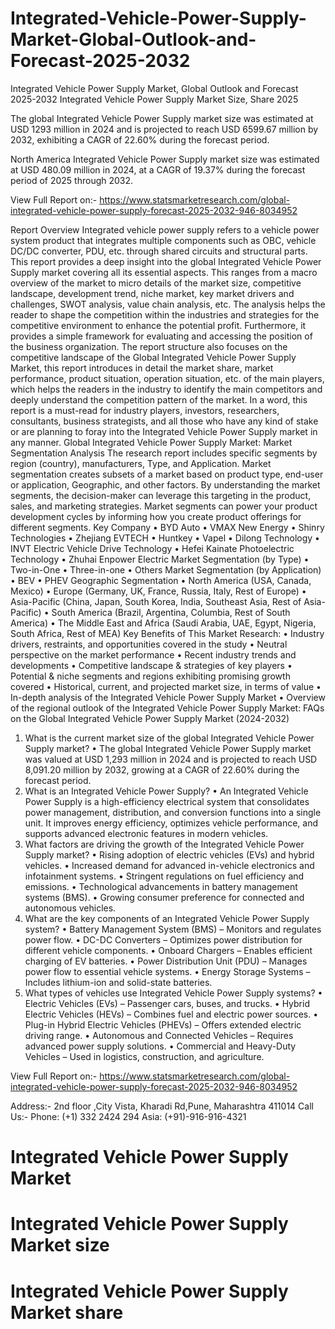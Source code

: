 # Integrated-Vehicle-Power-Supply-Market-Global-Outlook-and-Forecast-2025-2032

Integrated Vehicle Power Supply Market, Global Outlook and Forecast 2025-2032
Integrated Vehicle Power Supply Market Size, Share 2025


The global Integrated Vehicle Power Supply market size was estimated at USD 1293 million in 2024 and is projected to reach USD 6599.67 million by 2032, exhibiting a CAGR of 22.60% during the forecast period.

North America Integrated Vehicle Power Supply market size was estimated at USD 480.09 million in 2024, at a CAGR of 19.37% during the forecast period of 2025 through 2032.
 
View Full Report on:- https://www.statsmarketresearch.com/global-integrated-vehicle-power-supply-forecast-2025-2032-946-8034952


Report Overview
Integrated vehicle power supply refers to a vehicle power system product that integrates multiple components such as OBC, vehicle DC/DC converter, PDU, etc. through shared circuits and structural parts.
This report provides a deep insight into the global Integrated Vehicle Power Supply market covering all its essential aspects. This ranges from a macro overview of the market to micro details of the market size, competitive landscape, development trend, niche market, key market drivers and challenges, SWOT analysis, value chain analysis, etc.
The analysis helps the reader to shape the competition within the industries and strategies for the competitive environment to enhance the potential profit. Furthermore, it provides a simple framework for evaluating and accessing the position of the business organization. The report structure also focuses on the competitive landscape of the Global Integrated Vehicle Power Supply Market, this report introduces in detail the market share, market performance, product situation, operation situation, etc. of the main players, which helps the readers in the industry to identify the main competitors and deeply understand the competition pattern of the market.
In a word, this report is a must-read for industry players, investors, researchers, consultants, business strategists, and all those who have any kind of stake or are planning to foray into the Integrated Vehicle Power Supply market in any manner.
Global Integrated Vehicle Power Supply Market: Market Segmentation Analysis
The research report includes specific segments by region (country), manufacturers, Type, and Application. Market segmentation creates subsets of a market based on product type, end-user or application, Geographic, and other factors. By understanding the market segments, the decision-maker can leverage this targeting in the product, sales, and marketing strategies. Market segments can power your product development cycles by informing how you create product offerings for different segments.
Key Company
•	BYD Auto
•	VMAX New Energy
•	Shinry Technologies
•	Zhejiang EVTECH
•	Huntkey
•	Vapel
•	Dilong Technology
•	INVT Electric Vehicle Drive Technology
•	Hefei Kainate Photoelectric Technology
•	Zhuhai Enpower Electric
Market Segmentation (by Type)
•	Two-in-One
•	Three-in-one
•	Others
Market Segmentation (by Application)
•	BEV
•	PHEV
Geographic Segmentation
•	North America (USA, Canada, Mexico)
•	Europe (Germany, UK, France, Russia, Italy, Rest of Europe)
•	Asia-Pacific (China, Japan, South Korea, India, Southeast Asia, Rest of Asia-Pacific)
•	South America (Brazil, Argentina, Columbia, Rest of South America)
•	The Middle East and Africa (Saudi Arabia, UAE, Egypt, Nigeria, South Africa, Rest of MEA)
Key Benefits of This Market Research:
•	Industry drivers, restraints, and opportunities covered in the study
•	Neutral perspective on the market performance
•	Recent industry trends and developments
•	Competitive landscape & strategies of key players
•	Potential & niche segments and regions exhibiting promising growth covered
•	Historical, current, and projected market size, in terms of value
•	In-depth analysis of the Integrated Vehicle Power Supply Market
•	Overview of the regional outlook of the Integrated Vehicle Power Supply Market:
FAQs on the Global Integrated Vehicle Power Supply Market (2024-2032)
1. What is the current market size of the global Integrated Vehicle Power Supply market?
•	The global Integrated Vehicle Power Supply market was valued at USD 1,293 million in 2024 and is projected to reach USD 8,091.20 million by 2032, growing at a CAGR of 22.60% during the forecast period.
2. What is an Integrated Vehicle Power Supply?
•	An Integrated Vehicle Power Supply is a high-efficiency electrical system that consolidates power management, distribution, and conversion functions into a single unit. It improves energy efficiency, optimizes vehicle performance, and supports advanced electronic features in modern vehicles.
3. What factors are driving the growth of the Integrated Vehicle Power Supply market?
•	Rising adoption of electric vehicles (EVs) and hybrid vehicles.
•	Increased demand for advanced in-vehicle electronics and infotainment systems.
•	Stringent regulations on fuel efficiency and emissions.
•	Technological advancements in battery management systems (BMS).
•	Growing consumer preference for connected and autonomous vehicles.
4. What are the key components of an Integrated Vehicle Power Supply system?
•	Battery Management System (BMS) – Monitors and regulates power flow.
•	DC-DC Converters – Optimizes power distribution for different vehicle components.
•	Onboard Chargers – Enables efficient charging of EV batteries.
•	Power Distribution Unit (PDU) – Manages power flow to essential vehicle systems.
•	Energy Storage Systems – Includes lithium-ion and solid-state batteries.
5. What types of vehicles use Integrated Vehicle Power Supply systems?
•	Electric Vehicles (EVs) – Passenger cars, buses, and trucks.
•	Hybrid Electric Vehicles (HEVs) – Combines fuel and electric power sources.
•	Plug-in Hybrid Electric Vehicles (PHEVs) – Offers extended electric driving range.
•	Autonomous and Connected Vehicles – Requires advanced power supply solutions.
•	Commercial and Heavy-Duty Vehicles – Used in logistics, construction, and agriculture.

View Full Report on:- https://www.statsmarketresearch.com/global-integrated-vehicle-power-supply-forecast-2025-2032-946-8034952

Address:- 2nd floor ,City Vista, Kharadi Rd,Pune, Maharashtra 411014
Call Us:- Phone: (+1) 332 2424 294
                Asia: (+91)-916-916-4321

# Integrated Vehicle Power Supply Market
# Integrated Vehicle Power Supply Market size
# Integrated Vehicle Power Supply Market share

